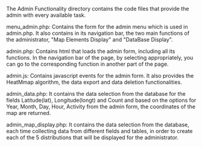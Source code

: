 The Admin Functionality directory contains the code files that provide the admin with every available task.

menu_admin.php: Contains the form for the admin menu which is used in admin.php. It also contains in its navigation bar, the two main functions of the administrator, "Map Elements Display" and "DataBase Display".

admin.php: Contains html that loads the admin form, including all its functions. In the navigation bar of the page, by selecting appropriately, you can go to the corresponding function in another part of the page. 
 
admin.js: Contains javascript events for the admin form. It also provides the HeatMmap algorithm, the data export and data deletion functionalities.

admin_data.php: It contains the data selection from the database for the fields Latitude(lat), Longitude(longt) and Count and based on the options for Year, Month, Day, Hour, Activity from the admin form, the coordinates of the map are returned.

admin_map_display.php: It contains the data selection from the database, each time collecting data from different fields and tables, in order to create each of the 5 distributions that will be displayed for the administrator.   
